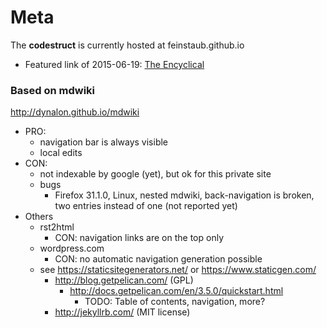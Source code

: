 Meta
====

The **codestruct** is currently hosted at feinstaub.github.io

* Featured link of 2015-06-19: [The Encyclical](https://www.youtube.com/watch?v=76BtP1GInlc)


### Based on mdwiki

http://dynalon.github.io/mdwiki

* PRO:
  * navigation bar is always visible
  * local edits
* CON:
  * not indexable by google (yet), but ok for this private site
  * bugs
    * Firefox 31.1.0, Linux, nested mdwiki, back-navigation is broken,
      two entries instead of one (not reported yet)
* Others
  * rst2html
    * CON: navigation links are on the top only
  * wordpress.com
    * CON: no automatic navigation generation possible
  * see https://staticsitegenerators.net/ or https://www.staticgen.com/
    * http://blog.getpelican.com/ (GPL)
        * http://docs.getpelican.com/en/3.5.0/quickstart.html
            * TODO: Table of contents, navigation, more?
    * http://jekyllrb.com/ (MIT license)
